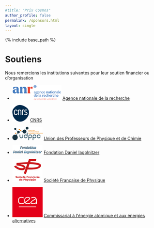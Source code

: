```yaml
---
#title: "Prix Cosmos"
author_profile: false
permalink: /sponsors.html
layout: single
---
```


{% include base_path %}



# Soutiens

Nous remercions les institutions suivantes pour leur soutien financier ou d’organisation

* ![ANR](/images/anr-logo-2021_small.png) [Agence
nationale de la recherche](http://www.anr.fr)

* ![CNRS](/images/logo_cnrs.png) [CNRS](http://www.cnrs.fr)

* ![UPPdC](/images/logo_uppc.png) [Union des Professeurs de Physique et de Chimie](https://www.udppc.asso.fr)

* ![Fondation Daniel Iagolnitzer](/images/fondation-iagolnitzer.png) [Fondation Daniel Iagolnitzer](https://www.fondationdefrance.org/fr/annuaire-des-fondations/fondation-daniel-iagolnitzer)

* ![SFP](/images/logo_sfp.jpg) [Société Française de Physique](https://www.sfpnet.fr)

* ![CEA](/images/LOGO_CEA_SMALL.jpg) [Commissariat à l'énergie atomique et aux énergies alternatives](http://www.cea.fr)
